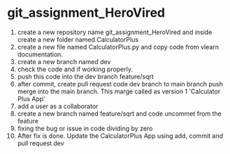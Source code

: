 # git_assignment_HeroVired

1. create a new repository name git_assignment_HeroVired and inside create a new folder named CalculatorPlus
2. create a new file named CalculatorPlus.py and copy code from vlearn documentation.
3. create a new branch named dev
4. check the code and if working properly.
5. push this code into the dev branch
feature/sqrt
6. after commit, create pull request code dev branch to main branch push merge into the main branch. This marge called as version 1 'Calculator Plus App'
7. add a user as a collaborator
8. create a new branch named feature/sqrt and code uncommet from the feature
9. fixing the bug or issue in code dividing by zero
10. After fix is done. Update the CalculatorPlus App using add, commit and pull request dev

